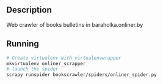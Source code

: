 Description
-----------

Web crawler of books bulletins in baraholka.onliner.by

Running
-------
```bash
# Create virtualenv with virtualenvwrapper
mkvirtualenv onliner_scrapper
# launch the spider
scrapy runspider bookscrawler/spiders/onliner_spider.py
```